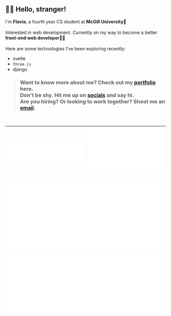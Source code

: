 <h2>👋🏻 Hello, stranger!</h2>

I'm **Flavia**, a fourth year CS student at **McGill University**📖 <br />
<br />
Interested in web development. Currently on my way to become a better **front-end web developer**💪🏻 <br />
<br />
Here are some technologies I've been exploring recently:
- svelte
- `three.js`
- django
<h3>
<blockquote>
Want to know more about me? Check out my <a href="https://flaviaouyang.github.io/portfolio-site/">portfolio</a> here.
<br />
  Don't be shy. Hit me up on <a href="https://twitter.com/FlaviaOuyang">socials</a> and say hi.
<br />
Are you hiring? Or looking to work together? Shoot me an <a href="mailto:flavia.ouyang@mail.mcgill.ca">email</a>.
</blockquote>
</h3>
<br />

| <img src="/metrics.plugin.languages.details.svg" width="100%" height="100%"> | <img src="metrics.plugin.habits.charts.svg" width="100%" height="100%">      |
|-------------------------------------------------------------------------------------|---------------------------------------------------------------------------|
<img src="/metrics.plugin.isocalendar.svg">             
<img src="/metrics.plugin.wakatime.svg">
